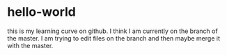 # hello-world
this is my learning curve on github.
I think I am currently on the branch of the master.
I am trying to edit files on the branch and then maybe merge it with the master.
